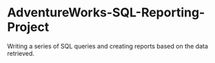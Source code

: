 # AdventureWorks-SQL-Reporting-Project
Writing a series of SQL queries and creating reports based on the data retrieved.

